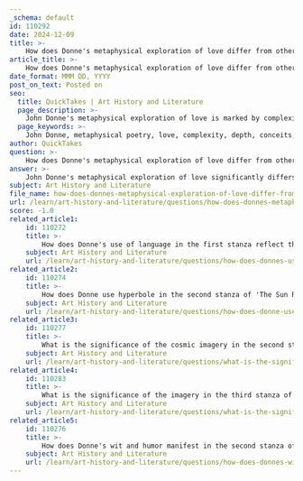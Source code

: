 ```yaml
---
_schema: default
id: 110292
date: 2024-12-09
title: >-
    How does Donne's metaphysical exploration of love differ from other poets of his time?
article_title: >-
    How does Donne's metaphysical exploration of love differ from other poets of his time?
date_format: MMM DD, YYYY
post_on_text: Posted on
seo:
  title: QuickTakes | Art History and Literature
  page_description: >-
    John Donne's metaphysical exploration of love is marked by complexity, intellectual conceits, sharp wit, and deep philosophical inquiry, contrasting with more traditional romantic expressions of his contemporaries.
  page_keywords: >-
    John Donne, metaphysical poetry, love, complexity, depth, conceits, wit, humor, philosophical inquiry, transcendence, 17th century poets, romantic ideals, unconventional themes
author: QuickTakes
question: >-
    How does Donne's metaphysical exploration of love differ from other poets of his time?
answer: >-
    John Donne's metaphysical exploration of love significantly differs from that of his contemporaries in several key ways. While many poets of the 16th and 17th centuries adhered to conventional themes and romantic ideals, Donne's approach is marked by a unique blend of intellectualism, wit, and a deep philosophical inquiry into the nature of love.\n\n1. **Complexity and Depth**: Donne's poetry delves into the complexities of love, often presenting it as a multifaceted experience that transcends mere physical attraction. His works, such as "The Good-Morrow" and "The Sun Rising," illustrate love as a profound connection that encompasses not only emotional but also spiritual dimensions. This contrasts with the more straightforward romantic expressions found in the works of poets like Shakespeare and Marlowe, who often celebrated love in a more idealized and less critical manner.\n\n2. **Use of Conceits**: Donne is renowned for his use of metaphysical conceits—extended metaphors that draw surprising connections between seemingly unrelated ideas. This technique allows him to explore love in innovative ways, challenging readers to reconsider their perceptions. For instance, in "The Sun Rising," he personifies the sun and mocks its authority, suggesting that love is more powerful than celestial forces. This level of intellectual engagement is less common among his contemporaries, who often relied on more traditional imagery and themes.\n\n3. **Wit and Humor**: Donne's poetry is characterized by a sharp wit and a playful use of language. His ability to blend humor with serious themes sets him apart from other poets of his time. This is evident in his dramatic monologue style, where he addresses the sun directly, employing irony and mockery to convey his feelings about love and its significance. This contrasts with the more earnest and romantic tones prevalent in the works of his peers.\n\n4. **Philosophical Inquiry**: Donne's exploration of love often intersects with philosophical questions about existence, mortality, and the divine. His poems frequently reflect a deep intellectual engagement with these themes, as seen in works like "Meditation XVII," where he contemplates the interconnectedness of humanity and the inevitability of death. This philosophical depth is less pronounced in the poetry of his contemporaries, who may focus more on the emotional aspects of love without such extensive reflection.\n\n5. **Transcendence of Love**: In Donne's view, love transcends not only physical boundaries but also societal norms and religious constraints. He presents love as a force that can elevate the human experience above the mundane, a perspective that challenges the more conventional and often restrictive views of love held by other poets of his era.\n\nIn summary, John Donne's metaphysical exploration of love is distinguished by its complexity, use of conceits, wit, philosophical depth, and the transcendence of love beyond conventional boundaries. These elements contribute to his status as a pre-eminent representative of the metaphysical poets, setting him apart from his contemporaries who often adhered to more traditional poetic forms and themes.
subject: Art History and Literature
file_name: how-does-donnes-metaphysical-exploration-of-love-differ-from-other-poets-of-his-time.md
url: /learn/art-history-and-literature/questions/how-does-donnes-metaphysical-exploration-of-love-differ-from-other-poets-of-his-time
score: -1.0
related_article1:
    id: 110272
    title: >-
        How does Donne's use of language in the first stanza reflect the poem's themes?
    subject: Art History and Literature
    url: /learn/art-history-and-literature/questions/how-does-donnes-use-of-language-in-the-first-stanza-reflect-the-poems-themes
related_article2:
    id: 110274
    title: >-
        How does Donne use hyperbole in the second stanza of 'The Sun Rising'?
    subject: Art History and Literature
    url: /learn/art-history-and-literature/questions/how-does-donne-use-hyperbole-in-the-second-stanza-of-the-sun-rising
related_article3:
    id: 110277
    title: >-
        What is the significance of the cosmic imagery in the second stanza of 'The Sun Rising'?
    subject: Art History and Literature
    url: /learn/art-history-and-literature/questions/what-is-the-significance-of-the-cosmic-imagery-in-the-second-stanza-of-the-sun-rising
related_article4:
    id: 110283
    title: >-
        What is the significance of the imagery in the third stanza of 'The Sun Rising'?
    subject: Art History and Literature
    url: /learn/art-history-and-literature/questions/what-is-the-significance-of-the-imagery-in-the-third-stanza-of-the-sun-rising
related_article5:
    id: 110276
    title: >-
        How does Donne's wit and humor manifest in the second stanza of 'The Sun Rising'?
    subject: Art History and Literature
    url: /learn/art-history-and-literature/questions/how-does-donnes-wit-and-humor-manifest-in-the-second-stanza-of-the-sun-rising
---
```


&nbsp;